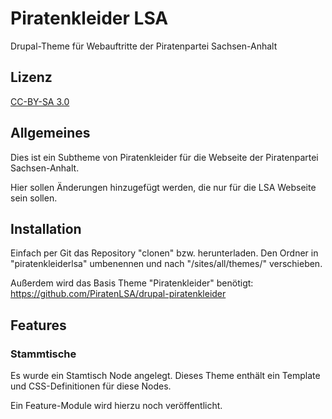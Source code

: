 # Piratenkleider LSA
Drupal-Theme für Webauftritte der Piratenpartei Sachsen-Anhalt

## Lizenz
[CC-BY-SA 3.0](http://creativecommons.org/licenses/by-sa/3.0/de/deed.de)

## Allgemeines
Dies ist ein Subtheme von Piratenkleider für die Webseite der Piratenpartei
Sachsen-Anhalt.

Hier sollen Änderungen hinzugefügt werden, die nur für die LSA Webseite
sein sollen.

## Installation
Einfach per Git das Repository "clonen" bzw. herunterladen. Den Ordner in
"piratenkleiderlsa" umbenennen und nach "/sites/all/themes/" verschieben.

Außerdem wird das Basis Theme "Piratenkleider" benötigt:
https://github.com/PiratenLSA/drupal-piratenkleider

## Features

### Stammtische
Es wurde ein Stamtisch Node angelegt. Dieses Theme enthält ein Template und
CSS-Definitionen für diese Nodes.

Ein Feature-Module wird hierzu noch veröffentlicht.
